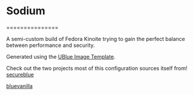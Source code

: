 # Sodium 
===============

A semi-custom build of Fedora Kinoite trying to gain the perfect balance between performance and security.

Generated using the [UBlue Image Template](https://github.com/ublue-os/image-template).

Check out the two projects most of this  configuration sources itself from!
[secureblue](https://github.com/secureblue/secureblue)

[bluevanilla](https://github.com/aguslr/bluevanilla)

